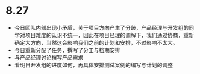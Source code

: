 # 8.27
- 今日团队内部出现小矛盾，关于项目方向产生了分歧，产品经理与开发组的同学对项目难度的认识不统一，因此在项目经理的调解下，我们通过协商，重新确定大方向，当然这会影响我们之前的计划和安排，不过影响不太大。
- 今日重新分配了任务，撰写了分工与档期安排
- 与产品经理讨论撰写产品需求
- 看明日开发组的进度如何，再具体安排测试案例的编写与计划的调整
